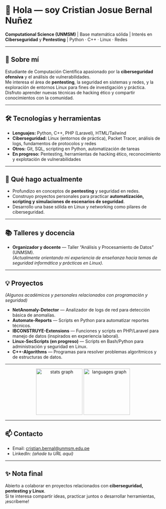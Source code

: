 # 👋 Hola — soy Cristian Josue Bernal Nuñez

**Computational Science (UNMSM)** | Base matemática sólida | Interés en **Ciberseguridad** y **Pentesting** | Python · C++ · Linux · Redes

---

## 🚀 Sobre mí
Estudiante de Computación Científica apasionado por la **ciberseguridad ofensiva** y el análisis de vulnerabilidades.  
Me interesa el área de **pentesting**, la seguridad en sistemas y redes, y la exploración de entornos Linux para fines de investigación y práctica.  
Disfruto aprender nuevas técnicas de hacking ético y compartir conocimientos con la comunidad.

---

## 🛠️ Tecnologías y herramientas
- **Lenguajes:** Python, C++, PHP (Laravel), HTML/Tailwind  
- **Ciberseguridad:** Linux (entornos de práctica), Packet Tracer, análisis de logs, fundamentos de protocolos y redes  
- **Otros:** Git, SQL, scripting en Python, automatización de tareas  
- **En progreso:** Pentesting, herramientas de hacking ético, reconocimiento y explotación de vulnerabilidades

---

## 🎯 Qué hago actualmente
- Profundizo en conceptos de **pentesting** y seguridad en redes.  
- Construyo proyectos personales para practicar **automatización, scripting y simulaciones de escenarios de seguridad**.  
- Desarrollo una base sólida en Linux y networking como pilares de ciberseguridad.

---

## 📚 Talleres y docencia
- **Organizador y docente** — Taller “Análisis y Procesamiento de Datos” (UNMSM).  
  *(Actualmente orientando mi experiencia de enseñanza hacia temas de seguridad informática y prácticas en Linux).*

---

## 💡 Proyectos
*(Algunos académicos y personales relacionados con programación y seguridad)*

- **NetAnomaly-Detector** — Analizador de logs de red para detección básica de anomalías.  
- **Automate-Reports** — Scripts en Python para automatizar reportes técnicos.  
- **IBCONSTRUYE-Extensions** — Funciones y scripts en PHP/Laravel para manejo de datos (inspirados en experiencia laboral).  
- **Linux-SecScripts (en progreso)** — Scripts en Bash/Python para administración y seguridad en Linux.  
- **C++-Algorithms** — Programas para resolver problemas algorítmicos y de estructuras de datos.

---

<div align="center">
  <img src="https://github-readme-stats.vercel.app/api?username=Cristian1191&hide_title=false&hide_rank=false&show_icons=true&include_all_commits=true&count_private=true&disable_animations=false&theme=dracula&locale=en&hide_border=false&order=1" height="150" alt="stats graph"  />
  <img src="https://github-readme-stats.vercel.app/api/top-langs?username=Cristian1191&locale=en&hide_title=false&layout=compact&card_width=320&langs_count=5&theme=dracula&hide_border=false&order=2" height="150" alt="languages graph"  />
</div>

---

## 📫 Contacto
- Email: cristian.bernal@unmsm.edu.pe  
- LinkedIn: *(añade tu URL aquí)*  

---

## ✨ Nota final
Abierto a colaborar en proyectos relacionados con **ciberseguridad, pentesting y Linux**.  
Si te interesa compartir ideas, practicar juntos o desarrollar herramientas, ¡escríbeme!  
